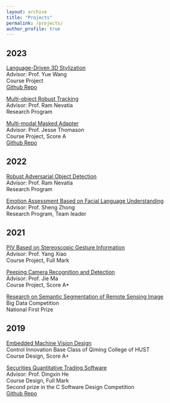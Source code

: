 ```yaml
---
layout: archive
title: "Projects"
permalink: /projects/
author_profile: true
---
```



<h2> 2023 </h2>

<p><u>Language-Driven 3D Stylization</u><br>
Advisor: Prof. Yue Wang<br>
Course Project<br>
<a href="https://github.com/Weijingmin2000/Language-Driven-3D-Stylization" class="btn btn--success">Github Repo</a></p>


<p><u>Multi-object Robust Tracking</u><br>
Advisor: Prof. Ram Nevatia<br>
Research Program<br>


<p><u>Multi-modal Masked Adapter</u><br>
Advisor: Prof. Jesse Thomason<br>
Course Project, Score A<br>
<a href="https://github.com/YinzhenWang/Real_CLIP_Adapter" class="btn btn--success">Github Repo</a></p>


<h2> 2022 </h2>
<p><u>Robust Adversarial Object Detection</u><br>
Advisor: Prof. Ram Nevatia<br>
Research Program<br>


<p><u>Emotion Assessment Based on Facial Language Understanding</u><br>
Advisor: Prof. Sheng Zhong<br>
Research Program, Team leader<br>


<h2> 2021 </h2>

<p><u>PIV Based on Stereoscopic Gesture Information</u><br>
Advisor: Prof. Yang Xiao<br>
Course Project, Full Mark<br>

<p><u>Peeping Camera Recognition and Detection</u><br>
Advisor: Prof. Jie Ma<br>
Course Project, Score A+<br>

<p><u>Research on Semantic Segmentation of Remote Sensing Image</u><br>
Big Data Competition<br>
National First Prize<br>


<h2> 2019 </h2>

<p><u>Embedded Machine Vision Design</u><br>
Control Innovation Base Class of Qiming College of HUST<br>
Course Design, Score A+<br>


<p><u>Securities Quantitative Trading Software</u><br>
Advisor: Prof. Dingxin He<br>
Course Design, Full Mark<br>
Second prize in the C Software Design Competition<br>
<a href="https://github.com/Weijingmin2000/STOCK" class="btn btn--success">Github Repo</a></p>
